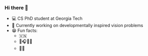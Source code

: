 ### Hi there 👋

- 💻 CS PhD student at Georgia Tech
- 🔭 Currently working on developmentally inspired vision problems
- 😁 Fun facts:
  + 🇻🇳
  + 🎸🎧🎹🎼
  + 🐶🐱
<!--
**ngailapdi/ngailapdi** is a ✨ _special_ ✨ repository because its `README.md` (this file) appears on your GitHub profile.

Here are some ideas to get you started:

- 🔭 I’m currently working on ...
- 🌱 I’m currently learning ...
- 👯 I’m looking to collaborate on ...
- 🤔 I’m looking for help with ...
- 💬 Ask me about ...
- 📫 How to reach me: ...
- 😄 Pronouns: ...
- ⚡ Fun fact: ...
-->
